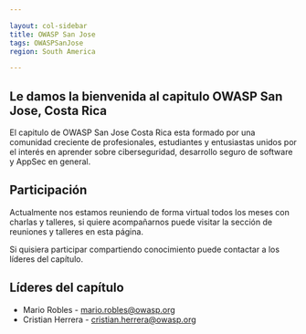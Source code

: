 ```yaml
---

layout: col-sidebar
title: OWASP San Jose
tags: OWASPSanJose
region: South America

---
```


## Le damos la bienvenida al capitulo OWASP San Jose, Costa Rica
El capitulo de OWASP San Jose Costa Rica esta formado por una comunidad creciente de profesionales, estudiantes y entusiastas unidos por el interés en aprender sobre ciberseguridad, desarrollo seguro de software y AppSec en general.

## Participación
Actualmente nos estamos reuniendo de forma virtual todos los meses con charlas y talleres, si quiere acompañarnos puede visitar la sección de reuniones y talleres en esta página.

Si quisiera participar compartiendo conocimiento puede contactar a los líderes del capítulo.

## Líderes del capítulo

 - Mario Robles - mario.robles@owasp.org
 - Cristian Herrera - cristian.herrera@owasp.org
